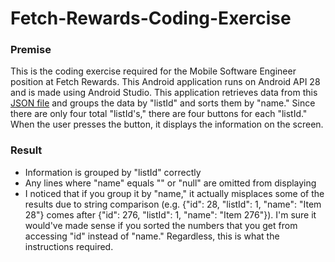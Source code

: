 # Fetch-Rewards-Coding-Exercise

### Premise
This is the coding exercise required for the Mobile Software Engineer position at Fetch Rewards.
This Android application runs on Android API 28 and is made using Android Studio. This application
retrieves data from this [JSON file](https://fetch-hiring.s3.amazonaws.com/hiring.json) and groups
the data by "listId" and sorts them by "name." Since there are only four total "listId's," there
are four buttons for each "listId." When the user presses the button, it displays the information
on the screen.

### Result
- Information is grouped by "listId" correctly
- Any lines where "name" equals "" or "null" are omitted from displaying
- I noticed that if you group it by "name," it actually misplaces some of the results due to string comparison 
(e.g. {"id": 28, "listId": 1, "name": "Item 28"} comes after {"id": 276, "listId": 1, "name": "Item 276"}). I'm
sure it would've made sense if you sorted the numbers that you get from accessing "id" instead of "name." Regardless,
this is what the instructions required.